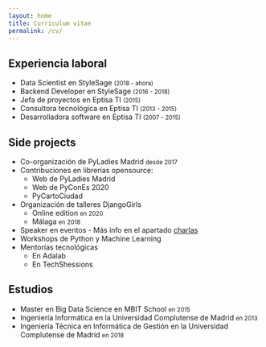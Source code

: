 ```yaml
---
layout: home
title: Curriculum vitae
permalink: /cv/
---
```


## Experiencia laboral
- Data Scientist en StyleSage <small>(2018 - ahora)</small>
- Backend Developer en StyleSage <small>(2016 - 2018)</small>
- Jefa de proyectos en Eptisa TI <small>(2015)</small>
- Consultora tecnológica en Eptisa TI <small>(2013 - 2015)</small>
- Desarrolladora software en Eptisa TI <small>(2007 - 2015)</small>

## Side projects
- Co-organización de PyLadies Madrid <small>desde 2017</small>
- Contribuciones en librerías opensource:
    - Web de PyLadies Madrid
    - Web de PyConEs 2020
    - PyCartoCiudad
- Organización de talleres DjangoGirls
    - Online edition <small>en 2020</small>
    - Málaga <small>en 2018</small>
- Speaker en eventos - Más info en el apartado [charlas](/talks)
- Workshops de Python y Machine Learning
- Mentorías tecnológicas
    - En Adalab
    - En TechShessions

## Estudios
- Master en Big Data Science en MBIT School <small>en 2015</small>
- Ingeniería Informática en la Universidad Complutense de Madrid <small>en 2013</small>
- Ingeniería Técnica en Informática de Gestión en la Universidad Complutense de Madrid <small>en 2018</small>
